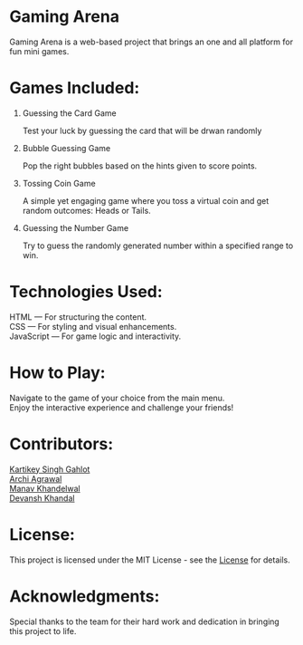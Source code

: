 # Gaming Arena

Gaming Arena is a web-based project that brings an one and all platform for fun mini games.


# Games Included:

1. Guessing the Card Game

   Test your luck by guessing the card that will be  drwan randomly
   

2. Bubble Guessing Game

   Pop the right bubbles based on the hints given to score points.
   
   
3. Tossing Coin Game

   A simple yet engaging game where you toss a virtual coin and get random outcomes: Heads or Tails.


4. Guessing the Number Game

   Try to guess the randomly generated number within a specified range to win.



# Technologies Used:

HTML — For structuring the content.  
CSS — For styling and visual enhancements.  
JavaScript — For game logic and interactivity.  


 

# How to Play:

Navigate to the game of your choice from the main menu.  
Enjoy the interactive experience and challenge your friends!



# Contributors:

[Kartikey Singh Gahlot](https://www.linkedin.com/in/kartikey-singh-gahlot-58020124b/)  
[Archi Agrawal](https://www.linkedin.com/in/archi-agrawal-049a3024b/)  
[Manav Khandelwal](https://www.linkedin.com/in/manav-khandelwal-178892250/)  
[Devansh Khandal](https://www.linkedin.com/in/devansh-khandal-/)


# License:

This project is licensed under the MIT License - see the  [License](https://github.com/Kartikey-Singh-Gahlot/Gaming-Arena/blob/main/LICENSE) for details.



# Acknowledgments:

Special thanks to the team for their hard work and dedication in bringing this project to life.

